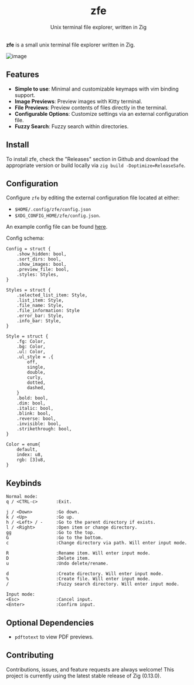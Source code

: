 <h1 align="center">
    zfe
</h1>

<div align="center">Unix terminal file explorer, written in Zig</div>

<br>

**zfe** is a small unix terminal file explorer written in Zig. 

![image](https://github.com/BrookJeynes/zfe/assets/25432120/811956b1-9819-4213-9bd8-67700d901ddd)

## Features
- **Simple to use**: Minimal and customizable keymaps with vim binding support.
- **Image Previews**: Preview images with Kitty terminal.
- **File Previews**: Preview contents of files directly in the terminal.
- **Configurable Options**: Customize settings via an external configuration file.
- **Fuzzy Search**: Fuzzy search within directories.

## Install
To install zfe, check the "Releases" section in Github and download the 
appropriate version or build locally via `zig build -Doptimize=ReleaseSafe`.

## Configuration
Configure `zfe` by editing the external configuration file located at either:
- `$HOME/.config/zfe/config.json`
- `$XDG_CONFIG_HOME/zfe/config.json`.

An example config file can be found [here](https://github.com/BrookJeynes/zfe/blob/main/example-config.json).

Config schema:
```
Config = struct {
    .show_hidden: bool,
    .sort_dirs: bool,
    .show_images: bool,
    .preview_file: bool,
    .styles: Styles,
}

Styles = struct {
    .selected_list_item: Style,
    .list_item: Style,
    .file_name: Style,
    .file_information: Style
    .error_bar: Style,
    .info_bar: Style,
}

Style = struct {
    .fg: Color,
    .bg: Color,
    .ul: Color,
    .ul_style = .{
        off,
        single,
        double,
        curly,
        dotted,
        dashed,
    }
    .bold: bool,
    .dim: bool,
    .italic: bool,
    .blink: bool,
    .reverse: bool,
    .invisible: bool,
    .strikethrough: bool,
}

Color = enum{
    default,
    index: u8,
    rgb: [3]u8,
}
```

## Keybinds
```
Normal mode:
q / <CTRL-c>       :Exit.

j / <Down>         :Go down.
k / <Up>           :Go up.
h / <Left> / -     :Go to the parent directory if exists.
l / <Right>        :Open item or change directory.
gg                 :Go to the top.
G                  :Go to the bottom.
c                  :Change directory via path. Will enter input mode.

R                  :Rename item. Will enter input mode.
D                  :Delete item.
u                  :Undo delete/rename.

d                  :Create directory. Will enter input mode.
%                  :Create file. Will enter input mode.
/                  :Fuzzy search directory. Will enter input mode.

Input mode:
<Esc>              :Cancel input.
<Enter>            :Confirm input.
```

## Optional Dependencies
- `pdftotext` to view PDF previews.

## Contributing
Contributions, issues, and feature requests are always welcome! This project is
currently using the latest stable release of Zig (0.13.0).
